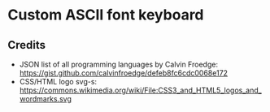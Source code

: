 # Custom ASCII font keyboard

## Credits
- JSON list of all programming languages by Calvin Froedge: https://gist.github.com/calvinfroedge/defeb8fc6cdc0068e172
- CSS/HTML logo svg-s: https://commons.wikimedia.org/wiki/File:CSS3_and_HTML5_logos_and_wordmarks.svg